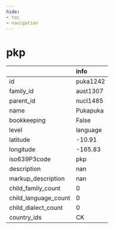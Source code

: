```yaml
---
hide:
- toc
- navigation
---
```

# pkp
|                      | info     |
|:---------------------|:---------|
| id                   | puka1242 |
| family_id            | aust1307 |
| parent_id            | nucl1485 |
| name                 | Pukapuka |
| bookkeeping          | False    |
| level                | language |
| latitude             | -10.91   |
| longitude            | -165.83  |
| iso639P3code         | pkp      |
| description          | nan      |
| markup_description   | nan      |
| child_family_count   | 0        |
| child_language_count | 0        |
| child_dialect_count  | 0        |
| country_ids          | CK       |